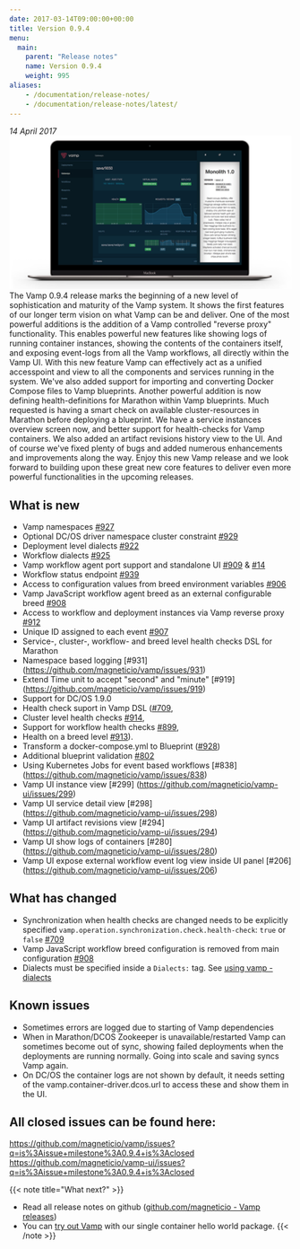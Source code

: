 ```yaml
---
date: 2017-03-14T09:00:00+00:00
title: Version 0.9.4
menu:
  main:
    parent: "Release notes"
    name: Version 0.9.4
    weight: 995
aliases:
    - /documentation/release-notes/
    - /documentation/release-notes/latest/
---
```


_14 April 2017_
![](/images/screens/v094/VAMP-dark-laptop-v094-hero.png)
The Vamp 0.9.4 release marks the beginning of a new level of sophistication and maturity of the Vamp system. It shows the first features of our longer term vision on what Vamp can be and deliver. One of the most powerful additions is the addition of a Vamp controlled "reverse proxy" functionality. This enables powerful new features like showing logs of running container instances, showing the contents of the containers itself, and exposing event-logs from all the Vamp workflows, all directly within the Vamp UI. With this new feature Vamp can effectively act as a unified accesspoint and view to all the components and services running in the system. We've also added support for importing and converting Docker Compose files to Vamp blueprints. Another powerful addition is now defining health-definitions for Marathon within Vamp blueprints. Much requested is having a smart check on available cluster-resources in Marathon before deploying a blueprint. We have a service instances overview screen now, and better support for health-checks for Vamp containers. We also added an artifact revisions history view to the UI. And of course we've fixed plenty of bugs and added numerous enhancements and improvements along the way. Enjoy this new Vamp release and we look forward to building upon these great new core features to deliver even more powerful functionalities in the upcoming releases.  

## What is new
* Vamp namespaces [#927](https://github.com/magneticio/vamp/issues/927)
* Optional DC/OS driver namespace cluster constraint [#929](https://github.com/magneticio/vamp/issues/929)
* Deployment level dialects [#922](https://github.com/magneticio/vamp/issues/922)
* Workflow dialects [#925](https://github.com/magneticio/vamp/issues/925)
* Vamp workflow agent port support and standalone UI [#909](https://github.com/magneticio/vamp/issues/909) & [#14](https://github.com/magneticio/vamp-workflow-agent/issues/14)
* Workflow status endpoint [#939](https://github.com/magneticio/vamp/issues/939)
* Access to configuration values from breed environment variables [#906](https://github.com/magneticio/vamp/issues/906)
* Vamp JavaScript workflow agent breed as an external configurable breed [#908](https://github.com/magneticio/vamp/issues/908)
* Access to workflow and deployment instances via Vamp reverse proxy [#912](https://github.com/magneticio/vamp/issues/912)
* Unique ID assigned to each event [#907](https://github.com/magneticio/vamp/issues/907)
* Service-, cluster-, workflow- and breed level health checks DSL for Marathon
* Namespace based logging [#931] (https://github.com/magneticio/vamp/issues/931)
* Extend Time unit to accept "second" and "minute" [#919] (https://github.com/magneticio/vamp/issues/919)
* Support for DC/OS 1.9.0
* Health check suport in Vamp DSL ([#709](https://github.com/magneticio/vamp/issues/709),
* Cluster level health checks [#914](https://github.com/magneticio/vamp/issues/914),
* Support for workflow health checks [#899](https://github.com/magneticio/vamp/issues/899),
* Health on a breed level [#913](https://github.com/magneticio/vamp/issues/913)).
* Transform a docker-compose.yml to Blueprint ([#928](https://github.com/magneticio/vamp/issues/928))
* Additional blueprint validation [#802](https://github.com/magneticio/vamp/issues/802)
* Using Kubernetes Jobs for event based workflows [#838] (https://github.com/magneticio/vamp/issues/838)
* Vamp UI instance view [#299] (https://github.com/magneticio/vamp-ui/issues/299) 
* Vamp UI service detail view [#298] (https://github.com/magneticio/vamp-ui/issues/298)
* Vamp UI artifact revisions view [#294] (https://github.com/magneticio/vamp-ui/issues/294)
* Vamp UI show logs of containers [#280] (https://github.com/magneticio/vamp-ui/issues/280)
* Vamp UI expose external workflow event log view inside UI panel [#206] (https://github.com/magneticio/vamp-ui/issues/206)

## What has changed
* Synchronization when health checks are changed needs to be explicitly specified `vamp.operation.synchronization.check.health-check`: `true` or `false` [#709](https://github.com/magneticio/vamp/issues/709)
* Vamp JavaScript workflow breed configuration is removed from main configuration [#908](https://github.com/magneticio/vamp/issues/908)
* Dialects must be specified inside a `Dialects:` tag. See [using vamp - dialects](/documentation/using-vamp/v0.9.4/dialects/)

## Known issues
* Sometimes errors are logged due to starting of Vamp dependencies
* When in Marathon/DCOS Zookeeper is unavailable/restarted Vamp can sometimes become out of sync, showing failed deployments when the deployments are running normally. Going into scale and saving syncs Vamp again.
* On DC/OS the container logs are not shown by default, it needs setting of the vamp.container-driver.dcos.url to access these and show them in the UI. 

## All closed issues can be found here:
https://github.com/magneticio/vamp/issues?q=is%3Aissue+milestone%3A0.9.4+is%3Aclosed
https://github.com/magneticio/vamp-ui/issues?q=is%3Aissue+milestone%3A0.9.4+is%3Aclosed

{{< note title="What next?" >}}
* Read all release notes on github ([github.com/magneticio - Vamp releases](https://github.com/magneticio/vamp/releases))
* You can [try out Vamp](/documentation/installation/hello-world) with our single container hello world package.
{{< /note >}}

